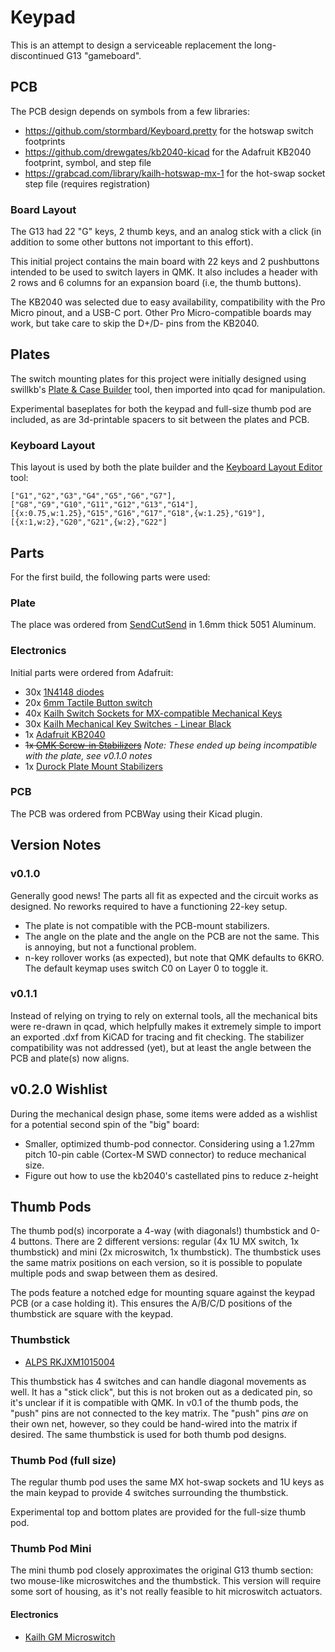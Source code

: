 # Keypad #

This is an attempt to design a serviceable replacement the long-discontinued G13 "gameboard".

## PCB ##

The PCB design depends on symbols from a few libraries:

- <https://github.com/stormbard/Keyboard.pretty> for the hotswap switch footprints
- <https://github.com/drewgates/kb2040-kicad> for the Adafruit KB2040 footprint, symbol, and step file
- <https://grabcad.com/library/kailh-hotswap-mx-1> for the hot-swap socket step file (requires registration)

### Board Layout ###

The G13 had 22 "G" keys, 2 thumb keys, and an analog stick with a click (in addition to some other buttons not
important to this effort).

This initial project contains the main board with 22 keys and 2 pushbuttons intended to be used to switch
layers in QMK. It also includes a header with 2 rows and 6 columns for an expansion board (i.e, the thumb
buttons).

The KB2040 was selected due to easy availability, compatibility with the Pro Micro pinout, and a USB-C port.
Other Pro Micro-compatible boards may work, but take care to skip the D+/D- pins from the KB2040.

## Plates ##

The switch mounting plates for this project were initially designed using swillkb's
[Plate & Case Builder](http://builder.swillkb.com/) tool, then imported into qcad for manipulation.

Experimental baseplates for both the keypad and full-size thumb pod are included, as are 3d-printable spacers
to sit between the plates and PCB.

### Keyboard Layout ###

This layout is used by both the plate builder and the
[Keyboard Layout Editor](http://www.keyboard-layout-editor.com) tool:

```text
["G1","G2","G3","G4","G5","G6","G7"],
["G8","G9","G10","G11","G12","G13","G14"],
[{x:0.75,w:1.25},"G15","G16","G17","G18",{w:1.25},"G19"],
[{x:1,w:2},"G20","G21",{w:2},"G22"]
```

 ## Parts ##

 For the first build, the following parts were used:

 ### Plate ###

 The place was ordered from [SendCutSend](https://sendcutsend.com/) in 1.6mm thick 5051 Aluminum.

 ### Electronics ###

 Initial parts were ordered from Adafruit:

- 30x [1N4148 diodes](https://www.adafruit.com/product/1641)
- 20x [6mm Tactile Button switch](https://www.adafruit.com/product/367)
- 40x [Kailh Switch Sockets for MX-compatible Mechanical Keys](https://www.adafruit.com/product/4958)
- 30x [Kailh Mechanical Key Switches - Linear Black](https://www.adafruit.com/product/4953)
- 1x [Adafruit KB2040](https://www.adafruit.com/product/5302)
- ~~1x [GMK Screw-in Stabilizers](https://1upkeyboards.com/shop/parts-and-tools/parts/gmk-screw-in-stabilizers/)~~ _Note: These ended up being incompatible with the plate, see v0.1.0 notes_
- 1x [Durock Plate Mount Stabilizers](https://1upkeyboards.com/shop/parts-and-tools/parts/durock-plate-mount-stabilizers-60-tkl-piano/)

### PCB ###

The PCB was ordered from PCBWay using their Kicad plugin.

## Version Notes ##

### v0.1.0 ###

Generally good news! The parts all fit as expected and the circuit works as designed. No reworks required to
have a functioning 22-key setup.

- The plate is not compatible with the PCB-mount stabilizers.
- The angle on the plate and the angle on the PCB are not the same. This is annoying, but not a functional
 problem.
- n-key rollover works (as expected), but note that QMK defaults to 6KRO. The default keymap uses switch C0
 on Layer 0 to toggle it.

### v0.1.1 ###

Instead of relying on trying to rely on external tools, all the mechanical bits were re-drawn in qcad, which
helpfully makes it extremely simple to import an exported .dxf from KiCAD for tracing and fit checking. The
stabilizer compatibility was not addressed (yet), but at least the angle between the PCB and plate(s) now
aligns.

## v0.2.0 Wishlist ##


During the mechanical design phase, some items were added as a wishlist for a potential second spin of the
"big" board:

- Smaller, optimized thumb-pod connector. Considering using a 1.27mm pitch 10-pin cable (Cortex-M SWD
  connector) to reduce mechanical size.
- Figure out how to use the kb2040's castellated pins to reduce z-height

## Thumb Pods ##

The thumb pod(s) incorporate a 4-way (with diagonals!) thumbstick and 0-4 buttons. There are 2 different
versions: regular (4x 1U MX switch, 1x thumbstick) and mini (2x microswitch, 1x thumbstick). The thumbstick
uses the same matrix positions on each version, so it is possible to populate multiple pods and swap between
them as desired.

The pods feature a notched edge for mounting square against the keypad PCB (or a case holding it). This
ensures the A/B/C/D positions of the thumbstick are square with the keypad.

### Thumbstick ###

- [ALPS RKJXM1015004](https://tech.alpsalpine.com/e/products/detail/RKJXM1015004/)

This thumbstick has 4 switches and can handle diagonal movements as well. It has a "stick click", but this
is not broken out as a dedicated pin, so it's unclear if it is compatible with QMK. In v0.1 of the thumb
pods, the "push" pins are not connected to the key matrix. The "push" pins _are_ on their own net, however,
so they could be hand-wired into the matrix if desired. The same thumbstick is used for both thumb pod
designs.

### Thumb Pod (full size) ###

The regular thumb pod uses the same MX hot-swap sockets and 1U keys as the main keypad to provide 4 switches
surrounding the thumbstick.

Experimental top and bottom plates are provided for the full-size thumb pod.

### Thumb Pod Mini ###

The mini thumb pod closely approximates the original G13 thumb section: two mouse-like microswitches and the
thumbstick. This version will require some sort of housing, as it's not really feasible to hit microswitch
actuators.

#### Electronics ####

- [Kailh GM Microswitch](https://www.kailhswitch.com/micro-switches/mouse-micro-switches/high-click-life-gaming-micro-mouse-switch.html)